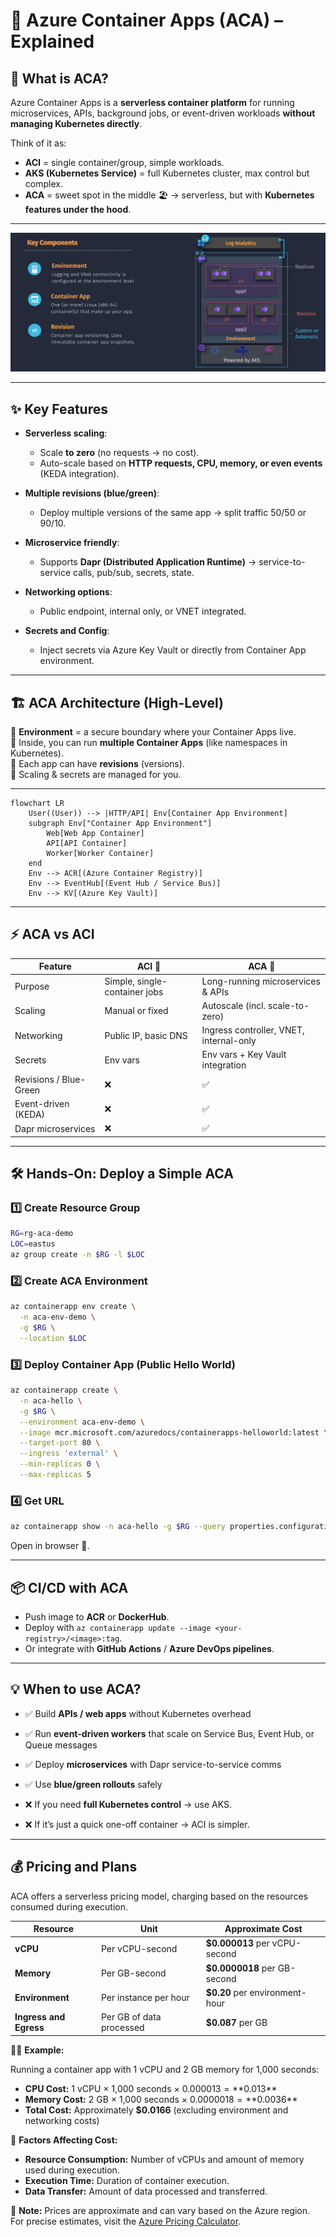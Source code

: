 # 🐳 Azure Container Apps (ACA) – Explained

## 📖 What is ACA?

Azure Container Apps is a **serverless container platform** for running microservices, APIs, background jobs, or event-driven workloads **without managing Kubernetes directly**.

Think of it as:

- **ACI** = single container/group, simple workloads.
- **AKS (Kubernetes Service)** = full Kubernetes cluster, max control but complex.
- **ACA** = sweet spot in the middle 🏖️ → serverless, but with **Kubernetes features under the hood**.

---

![Azure Container Apps Deployment](images/aca-3.png)

---

## ✨ Key Features

- **Serverless scaling**:

  - Scale **to zero** (no requests → no cost).
  - Auto-scale based on **HTTP requests, CPU, memory, or even events** (KEDA integration).

- **Multiple revisions (blue/green)**:

  - Deploy multiple versions of the same app → split traffic 50/50 or 90/10.

- **Microservice friendly**:

  - Supports **Dapr (Distributed Application Runtime)** → service-to-service calls, pub/sub, secrets, state.

- **Networking options**:

  - Public endpoint, internal only, or VNET integrated.

- **Secrets and Config**:

  - Inject secrets via Azure Key Vault or directly from Container App environment.

---

## 🏗️ ACA Architecture (High-Level)

🔹 **Environment** = a secure boundary where your Container Apps live.  
🔹 Inside, you can run **multiple Container Apps** (like namespaces in Kubernetes).  
🔹 Each app can have **revisions** (versions).  
🔹 Scaling & secrets are managed for you.

---

```mermaid
flowchart LR
    User((User)) --> |HTTP/API| Env[Container App Environment]
    subgraph Env["Container App Environment"]
        Web[Web App Container]
        API[API Container]
        Worker[Worker Container]
    end
    Env --> ACR[(Azure Container Registry)]
    Env --> EventHub[(Event Hub / Service Bus)]
    Env --> KV[(Azure Key Vault)]
```

---

## ⚡ ACA vs ACI

| Feature                | ACI 🐣                        | ACA 🚀                                  |
| ---------------------- | ----------------------------- | --------------------------------------- |
| Purpose                | Simple, single-container jobs | Long-running microservices & APIs       |
| Scaling                | Manual or fixed               | Autoscale (incl. scale-to-zero)         |
| Networking             | Public IP, basic DNS          | Ingress controller, VNET, internal-only |
| Secrets                | Env vars                      | Env vars + Key Vault integration        |
| Revisions / Blue-Green | ❌                            | ✅                                      |
| Event-driven (KEDA)    | ❌                            | ✅                                      |
| Dapr microservices     | ❌                            | ✅                                      |

---

## 🛠️ Hands-On: Deploy a Simple ACA

### 1️⃣ Create Resource Group

```bash
RG=rg-aca-demo
LOC=eastus
az group create -n $RG -l $LOC
```

### 2️⃣ Create ACA Environment

```bash
az containerapp env create \
  -n aca-env-demo \
  -g $RG \
  --location $LOC
```

### 3️⃣ Deploy Container App (Public Hello World)

```bash
az containerapp create \
  -n aca-hello \
  -g $RG \
  --environment aca-env-demo \
  --image mcr.microsoft.com/azuredocs/containerapps-helloworld:latest \
  --target-port 80 \
  --ingress 'external' \
  --min-replicas 0 \
  --max-replicas 5
```

### 4️⃣ Get URL

```bash
az containerapp show -n aca-hello -g $RG --query properties.configuration.ingress.fqdn -o tsv
```

Open in browser 🎉.

---

## 📦 CI/CD with ACA

- Push image to **ACR** or **DockerHub**.
- Deploy with `az containerapp update --image <your-registry>/<image>:tag`.
- Or integrate with **GitHub Actions** / **Azure DevOps pipelines**.

---

## 💡 When to use ACA?

- ✅ Build **APIs / web apps** without Kubernetes overhead
- ✅ Run **event-driven workers** that scale on Service Bus, Event Hub, or Queue messages
- ✅ Deploy **microservices** with Dapr service-to-service comms
- ✅ Use **blue/green rollouts** safely

- ❌ If you need **full Kubernetes control** → use AKS.
- ❌ If it’s just a quick one-off container → ACI is simpler.

---

## 💰 Pricing and Plans

ACA offers a serverless pricing model, charging based on the resources consumed during execution.

| **Resource**           | **Unit**                 | **Approximate Cost**            |
| ---------------------- | ------------------------ | ------------------------------- |
| **vCPU**               | Per vCPU-second          | **\$0.000013** per vCPU-second  |
| **Memory**             | Per GB-second            | **\$0.0000018** per GB-second   |
| **Environment**        | Per instance per hour    | **\$0.20** per environment-hour |
| **Ingress and Egress** | Per GB of data processed | **\$0.087** per GB              |

✍🏻 **Example:**

Running a container app with 1 vCPU and 2 GB memory for 1,000 seconds:

- **CPU Cost:** 1 vCPU × 1,000 seconds × $0.000013 = **$0.013\*\*
- **Memory Cost:** 2 GB × 1,000 seconds × $0.0000018 = **$0.0036\*\*
- **Total Cost:** Approximately **\$0.0166** (excluding environment and networking costs)

📌 **Factors Affecting Cost:**

- **Resource Consumption:** Number of vCPUs and amount of memory used during execution.
- **Execution Time:** Duration of container execution.
- **Data Transfer:** Amount of data processed and transferred.

📒 **Note:** Prices are approximate and can vary based on the Azure region. For precise estimates, visit the [Azure Pricing Calculator](images/https://azure.microsoft.com/pricing/calculator/).
